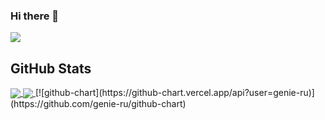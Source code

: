 ### Hi there 👋
![](https://github-profile-summary-cards.vercel.app/api/cards/profile-details?username=genie-ru&theme=dracula)
<!-- GitHub Readme Stats -->
<h2>GitHub Stats</h2>
<a href="https://github.com/genie-ru/github-readme-stats">
  <img align="center" src="https://github-readme-stats.vercel.app/api?username=genie-ru&count_private=true&show_icons=true&theme=vue-dark" />
</a>
<a href="https://github.com/genie-ru/github-readme-stats">
  <img align="center" src="https://github-readme-stats.vercel.app/api/top-langs/?username=genie-ru&count_private=true&theme=vue-dark" />
</a>
[![github-chart](https://github-chart.vercel.app/api?user=genie-ru)](https://github.com/genie-ru/github-chart)
<!-- GitHub Readme Stats -->
<!--
**genie-ru/genie-ru** is a ✨ _special_ ✨ repository because its `README.md` (this file) appears on your GitHub profile.

Here are some ideas to get you started:

- 🔭 I’m currently working on ...
- 🌱 I’m currently learning ...
- 👯 I’m looking to collaborate on ...
- 🤔 I’m looking for help with ...
- 💬 Ask me about ...
- 📫 How to reach me: ...
- 😄 Pronouns: ...
- ⚡ Fun fact: ...
-->

